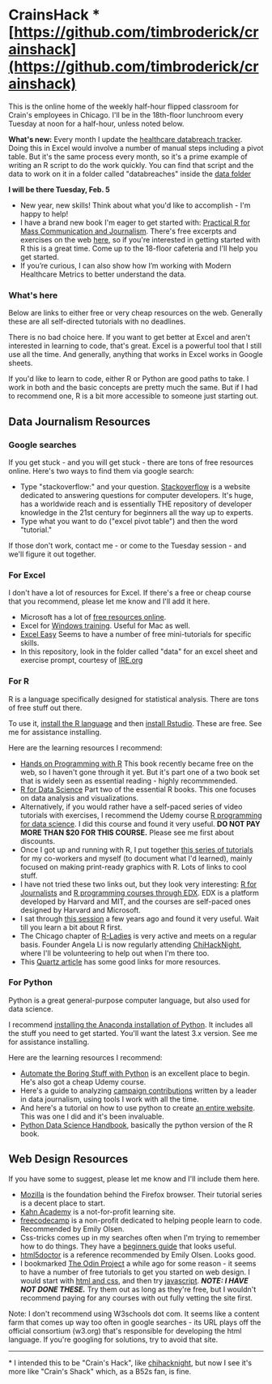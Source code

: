 
# CrainsHack &ast; [https://github.com/timbroderick/crainshack](https://github.com/timbroderick/crainshack)

This is the online home of the weekly half-hour flipped classroom for Crain's employees in Chicago. I'll be in the 18th-floor lunchroom every Tuesday at noon for a half-hour, unless noted below.

**What's new:** Every month I update the [healthcare databreach tracker](https://www.modernhealthcare.com/assets/graphics/evergreen/breachtracker-20181022/child.html). Doing this in Excel would involve a number of manual steps including a pivot table. But it's the same process every month, so it's a prime example of writing an R script to do the work quickly.
You can find that script and the data to work on it in a folder called "databreaches" inside the [data folder](https://github.com/timbroderick/crainshack/tree/master/data)

**I will be there Tuesday, Feb. 5**

* New year, new skills! Think about what you'd like to accomplish - I'm happy to help!
* I have a brand new book I'm eager to get started with: [Practical R for Mass Communication and Journalism](https://www.amazon.com/Practical-Mass-Communication-Journalism-Chapman/dp/1138726915/). There's free excerpts and exercises on the web [here](http://www.machlis.com/R4Journalists/index.html), so if you're interested in getting started with R this is a great time. Come up to the 18-floor cafeteria and I'll help you get started.
* If you’re curious, I can also show how I’m working with Modern Healthcare Metrics to better understand the data.

### What's here

Below are links to either free or very cheap resources on the web. Generally these are all self-directed tutorials with no deadlines.

There is no bad choice here. If you want to get better at Excel and aren't interested in learning to code, that's great. Excel is a powerful tool that I still use all the time. And generally, anything that works in Excel works in Google sheets.

If you'd like to learn to code, either R or Python are good paths to take. I work in both and the basic concepts are pretty much the same. But if I had to recommend one, R is a bit more accessible to someone just starting out.

## Data Journalism Resources

### Google searches

If you get stuck - and you will get stuck - there are tons of free resources online. Here's two ways to find them via google search:
* Type "stackoverflow:" and your question. [Stackoverflow](https://stackoverflow.com/) is a website dedicated to answering questions for computer developers. It's huge, has a worldwide reach and is essentially THE repository of developer knowledge in the 21st century for beginners all the way up to experts.
* Type what you want to do ("excel pivot table") and then the word "tutorial."

If those don't work, contact me - or come to the Tuesday session - and we'll figure it out together.

### For Excel

I don't have a lot of resources for Excel. If there's a free or cheap course that you recommend, please let me know and I'll add it here.
* Microsoft has a lot of [free resources online](https://support.office.com/en-us/excel).
* Excel for [Windows training](https://support.office.com/en-us/article/excel-for-windows-training-9bc05390-e94c-46af-a5b3-d7c22f6990bb?wt.mc_id=otc_home&ui=en-US&rs=en-US&ad=US). Useful for Mac as well.
* [Excel Easy](https://www.excel-easy.com/) Seems to have a number of free mini-tutorials for specific skills.
* In this repository, look in the folder called "data" for an excel sheet and exercise prompt, courtesy of [IRE.org](https://ire.org/)

### For R

R is a language specifically designed for statistical analysis. There are tons of free stuff out there.

To use it, [install the R language](https://cran.rstudio.com/) and then [install Rstudio](https://www.rstudio.com/products/rstudio/download/#download). These are free. See me for assistance installing.

Here are the learning resources I recommend:
* [Hands on Programming with R](https://rstudio-education.github.io/hopr/) This book recently became free on the web, so I haven't gone through it yet. But it's part one of a two book set that is widely seen as essential reading - highly recommmended.
* [R for Data Science](https://r4ds.had.co.nz/introduction.html) Part two of the essential R books. This one focuses on data analysis and visualizations.
* Alternatively, if you would rather have a self-paced series of video tutorials with exercises, I recommend the Udemy course [R programming for data science](https://www.udemy.com/r-programming/). I did this course and found it very useful. **DO NOT PAY MORE THAN $20 FOR THIS COURSE.** Please see me first about discounts.
* Once I got up and running with R, I put together [this series of tutorials](https://timbroderick.github.io/R_graphics/) for my co-workers and myself (to document what I'd learned), mainly focused on making print-ready graphics with R. Lots of links to cool stuff.
* I have not tried these two links out, but they look very interesting: [R for Journalists](https://learn.r-journalism.com/en/) and [R programming courses through EDX](https://www.edx.org/learn/r-programming). EDX is a platform developed by Harvard and MIT, and the courses are self-paced ones designed by Harvard and Microsoft.
* I sat through [this session](https://paldhous.github.io/NICAR/2017/r-analysis.html) a few years ago and found it very useful. Wait till you learn a bit about R first.
* The Chicago chapter of [R-Ladies](https://rladieschicago.org/) is very active and meets on a regular basis. Founder Angela Li is now regularly attending [ChiHackNight](https://chihacknight.org/), where I'll be volunteering to help out when I'm there too.
* This [Quartz article](https://qz.com/1464525/whats-the-best-way-to-learn-the-programming-language-r-preferably-for-free/) has some good links for more resources.

### For Python

Python is a great general-purpose computer language, but also used for data science.

I recommend [installing the Anaconda installation of Python](https://www.anaconda.com/download/). It includes all the stuff you need to get started. You'll want the latest 3.x version. See me for assistance installing.

Here are the learning resources I recommend:
* [Automate the Boring Stuff with Python](https://automatetheboringstuff.com/) is an excellent place to begin. He's also got a cheap Udemy course.
* Here's a guide to analyzing [campaign contributions](http://www.firstpythonnotebook.org/) written by a leader in data journalism, using tools I work with all the time.
* And here's a tutorial on how to use python to create [an entire website](https://first-news-app.readthedocs.io/en/latest/). This was one I did and it's been invaluable.
* [Python Data Science Handbook](https://jakevdp.github.io/PythonDataScienceHandbook/), basically the python version of the R book.

## Web Design Resources

If you have some to suggest, please let me know and I'll include them here.

* [Mozilla](https://developer.mozilla.org/en-US/docs/Learn/HTML) is the foundation behind the Firefox browser. Their tutorial series is a decent place to start.
* [Kahn Academy](https://www.khanacademy.org/computing/computer-programming/html-css) is a not-for-profit learning site.
* [freecodecamp](https://www.freecodecamp.org/) is a non-profit dedicated to helping people learn to code. Recommended by Emily Olsen.
* Css-tricks comes up in my searches often when I'm trying to remember how to do things. They have a [beginners guide](https://css-tricks.com/almanac/) that looks useful.
* [html5doctor](http://html5doctor.com/element-index/) is a reference recommended by Emily Olsen. Looks good.
* I bookmarked [The Odin Project](https://www.theodinproject.com/) a while ago for some reason - it seems to have a number of free tutorials to get you started on web design. I would start with [html and css](https://www.theodinproject.com/courses/html5-and-css3), and then try [javascript](https://www.theodinproject.com/courses/javascript). ***NOTE: I HAVE NOT DONE THESE.*** Try them out as long as they're free, but I wouldn't recommend paying for any courses with out fully vetting the site first.

Note: I don't recommend using W3schools dot com. It seems like a content farm that comes up way too often in google searches - its URL plays off the official consortium (w3.org) that's responsible for developing the html language. If you're googling for solutions, try to avoid that site.

___

&ast; I intended this to be "Crain's Hack", like [chihacknight](https://chihacknight.org/), but now I see it's more like "Crain's Shack" which, as a B52s fan, is fine.
